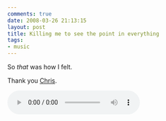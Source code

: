 ```yaml
---
comments: true
date: 2008-03-26 21:13:15
layout: post
title: Killing me to see the point in everything
tags:
- music
---
```


So *that* was how I felt.

Thank you [Chris](http://chrisbrownmusic.com/index.php).

<audio controls="controls">
  <source type="audio/mp3" src="{{rooturl}}/img/blog/audio/Willing.mp3"></source>
  <p>Your browser does not support the audio element.</p>
</audio>
